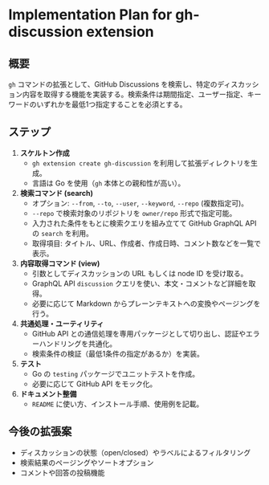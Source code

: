# Implementation Plan for gh-discussion extension

## 概要
`gh` コマンドの拡張として、GitHub Discussions を検索し、特定のディスカッション内容を取得する機能を実装する。検索条件は期間指定、ユーザー指定、キーワードのいずれかを最低1つ指定することを必須とする。

## ステップ
1. **スケルトン作成**
   - `gh extension create gh-discussion` を利用して拡張ディレクトリを生成。
   - 言語は Go を使用（`gh` 本体との親和性が高い）。
2. **検索コマンド (search)**
   - オプション: `--from`, `--to`, `--user`, `--keyword`, `--repo` (複数指定可)。
   - `--repo` で検索対象のリポジトリを `owner/repo` 形式で指定可能。
   - 入力された条件をもとに検索クエリを組み立てて GitHub GraphQL API の `search` を利用。
   - 取得項目: タイトル、URL、作成者、作成日時、コメント数などを一覧で表示。
3. **内容取得コマンド (view)**
   - 引数としてディスカッションの URL もしくは node ID を受け取る。
   - GraphQL API `discussion` クエリを使い、本文・コメントなど詳細を取得。
   - 必要に応じて Markdown からプレーンテキストへの変換やページングを行う。
4. **共通処理・ユーティリティ**
   - GitHub API との通信処理を専用パッケージとして切り出し、認証やエラーハンドリングを共通化。
   - 検索条件の検証（最低1条件の指定があるか）を実装。
5. **テスト**
   - Go の `testing` パッケージでユニットテストを作成。
   - 必要に応じて GitHub API をモック化。
6. **ドキュメント整備**
   - `README` に使い方、インストール手順、使用例を記載。

## 今後の拡張案
- ディスカッションの状態（open/closed）やラベルによるフィルタリング
- 検索結果のページングやソートオプション
- コメントや回答の投稿機能

